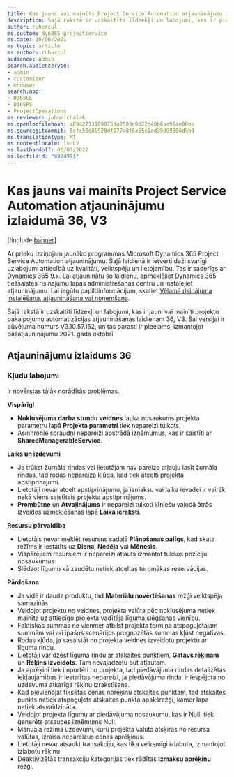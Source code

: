 ```yaml
---
title: Kas jauns vai mainīts Project Service Automation atjauninājumu izlaidumā 36, V3
description: Šajā rakstā ir uzskaitīti līdzekļi un labojumi, kas ir pieejami atjaunināšanas laidienā Microsoft Dynamics 365 Project Service Automation 36, V3.
author: ruhercul
ms.custom: dyn365-projectservice
ms.date: 10/06/2021
ms.topic: article
ms.author: ruhercul
audience: Admin
search.audienceType:
- admin
- customizer
- enduser
search.app:
- D365CE
- D365PS
- ProjectOperations
ms.reviewer: johnmichalak
ms.openlocfilehash: a8942713109075da2503c9d22d40b6ac95ae00be
ms.sourcegitcommit: 6cfc50d89528df977a8f6a55c1ad39d99800d9b4
ms.translationtype: MT
ms.contentlocale: lv-LV
ms.lasthandoff: 06/03/2022
ms.locfileid: "8924991"
---
```

# <a name="whats-new-or-changed-in-project-service-automation-update-release-36-v3"></a>Kas jauns vai mainīts Project Service Automation atjauninājumu izlaidumā 36, V3

[!include [banner](../includes/psa-now-project-operations.md)]

Ar prieku izziņojam jaunāko programmas Microsoft Dynamics 365 Project Service Automation atjauninājumu. Šajā laidienā ir ietverti daži svarīgi uzlabojumi attiecībā uz kvalitāti, veiktspēju un lietojamību. Tas ir saderīgs ar Dynamics 365 9.x. Lai atjauninātu šo laidienu, apmeklējiet Dynamics 365 tiešsaistes risinājumu lapas administrēšanas centru un instalējiet atjauninājumu. Lai iegūtu papildinformācijum, skatiet [Vēlamā risinājuma instalēšana, atjaunināšana vai noņemšana](/power-platform/admin/install-remove-preferred-solution).

Šajā rakstā ir uzskaitīti līdzekļi un labojumi, kas ir jauni vai mainīti projektu pakalpojumu automatizācijas atjaunināšanas laidienam 36, V3. Šai versijai ir būvējuma numurs V3.10.57.152, un tas parasti ir pieejams, izmantojot pašatjauninājumu 2021. gada oktobrī.

## <a name="update-release-36"></a>Atjauninājumu izlaidums 36

### <a name="bug-fixes"></a>Kļūdu labojumi

Ir novērstas tālāk norādītās problēmas.

**VispārīgI**
- **Noklusējuma darba stundu veidnes** lauka nosaukums projekta parametru lapā **Projekta parametri** tiek nepareizi tulkots.
- Asinhronie spraudņi nepareizi apstrādā izņēmumus, kas ir saistīti ar **SharedManagerableService**.

**Laiks un izdevumi**
- Ja trūkst žurnāla rindas vai lietotājam nav pareizo atļauju lasīt žurnāla rindas, tad rodas nepareiza kļūda, kad tiek atcelti projekta apstiprinājumi.
- Lietotāji nevar atcelt apstiprinājumu, ja izmaksu vai laika ievadei ir vairāk nekā viens saistītais projekta apstiprinājums.
- **Prombūtne** un **Atvaļinājums** ir nepareizi tulkoti ķīniešu valodā ātrās izveides uzmeklēšanas lapā **Laika ieraksti**.

**Resursu pārvaldība**
- Lietotājs nevar meklēt resursus sadaļā **Plānošanas palīgs**, kad skata režīms ir iestatīts uz **Diena**, **Nedēļa** vai **Mēnesis**.
- Vispārējiem resursiem ir nepareizi atļauts izmantot tukšus pozīciju nosaukumus. 
- Slēdzot līgumu kā zaudētu netiek atceltas turpmākas rezervācijas.

**Pārdošana**
- Ja vidē ir daudz produktu, tad **Materiālu novērtēšanas** režģī veiktspēja samazinās.
- Veidojot projektu no veidnes, projekta valūta pēc noklusējuma netiek mainīta uz attiecīgo projekta vadītāja līguma slēgšanas vienību.
- Faktiskās summas ne vienmēr atbilst projekta termiņa atspoguļotajām summām vai arī īpašos scenārijos prognozētās summas kļūst negatīvas.
- Rodas kļūda, ja sasaistāt no projekta veidnes izveidotu projektu ar līguma rindu.
- Lietotāji var dzēst līguma rindu ar atskaites punktiem, **Gatavs rēķinam** un **Rēķins izveidots**. Tam nevajadzētu būt atļautam.
- Ja aprēķini tiek importēti no projekta, tad piedāvājuma rindas detalizētas iekļaujamības ir iestatītas nepareizi, ja piedāvājuma rindai ir iespējota no uzdevuma atkarīga rēķinu izrakstīšana.
- Kad pievienojat fiksētas cenas norēķinu atskaites punktam, tad atskaites punkts netiek atspoguļots atskaites punkta apakšrežģī, kamēr lapa netiek atsvaidzināta.
- Veidojot projekta līgumu ar piedāvājuma nosaukumu, kas ir Null, tiek ģenerēts atsauces izņēmums Null.
- Manuāla režīma uzdevumi, kuru projekta valūta atšķiras no resursa valūtas, izraisa nepareizus cenas aprēķinus.
- Lietotāji nevar atsaukt transakciju, kas tika veiksmīgi izlabota, izmantojot izlabotu rēķinu.
- Deaktivizētās transakciju kategorijas tiek rādītas **Izmaksu aprēķinu** režģī.



